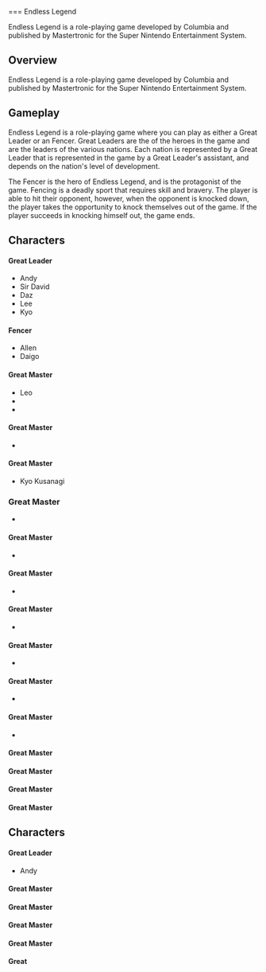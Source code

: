 
===
Endless Legend

Endless Legend is a role-playing game developed by Columbia and published by Mastertronic for the Super Nintendo Entertainment System.

## Overview

Endless Legend is a role-playing game developed by Columbia and published by Mastertronic for the Super Nintendo Entertainment System.

## Gameplay

Endless Legend is a role-playing game where you can play as either a Great Leader or an Fencer. Great Leaders are the of the heroes in the game and are the leaders of the various nations. Each nation is represented by a Great Leader that is represented in the game by a Great Leader's assistant, and depends on the nation's level of development.

The Fencer is the hero of Endless Legend, and is the protagonist of the game. Fencing is a deadly sport that requires skill and bravery. The player is able to hit their opponent, however, when the opponent is knocked down, the player takes the opportunity to knock themselves out of the game. If the player succeeds in knocking himself out, the game ends.

## Characters

#### Great Leader   

*   Andy
*   Sir David
*   Daz
*   Lee
*   Kyo

#### Fencer  

*   Allen
*   Daigo

#### Great Master  

*   Leo
*   
*    

#### Great Master  

*  

#### Great Master

*   Kyo Kusanagi

### Great Master

*     

#### Great Master

*    

#### Great Master

*     

#### Great Master  

*    

#### Great Master

*   

#### Great Master  

*    

#### Great Master  

*  

#### Great Master   

#### Great Master  

#### Great Master     

#### Great Master  

## Characters

#### Great Leader  

*   Andy

#### Great Master  

#### Great Master   

#### Great Master   

#### Great Master  

#### Great
